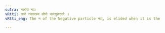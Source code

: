 ```yaml
---
sutra: नलोपो नञः
vRtti: नञो नकारस्य लोपो भवत्युत्तरपदे ॥
vRtti_eng: The न of the Negative particle नञ्, is elided when it is the first member of a compound.

---
```

